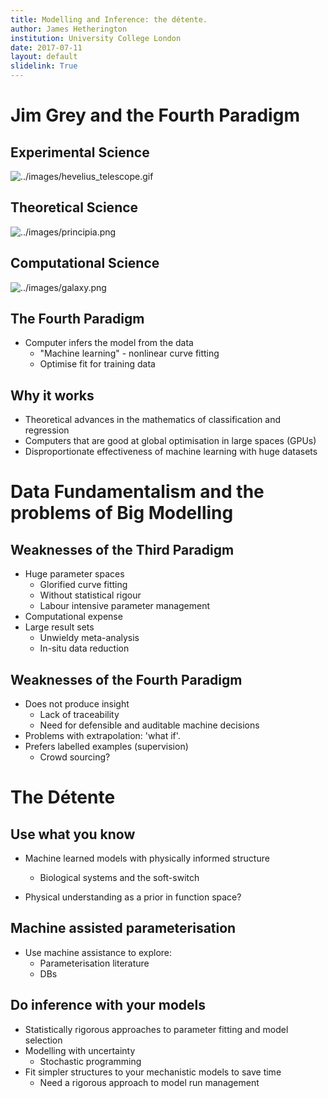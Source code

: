 ```yaml
---
title: Modelling and Inference: the détente.
author: James Hetherington
institution: University College London
date: 2017-07-11
layout: default
slidelink: True
---
```


Jim Grey and the Fourth Paradigm
===================

Experimental Science
----------

![../images/hevelius_telescope.gif](Caption)

Theoretical Science
--------------

![../images/principia.png](Caption)

Computational Science
-------------------

![../images/galaxy.png](Caption)

The Fourth Paradigm
-------------------

* Computer infers the model from the data
  * "Machine learning" - nonlinear curve fitting
  * Optimise fit for training data

Why it works
-----------------

* Theoretical advances in the mathematics of classification and regression
* Computers that are good at global optimisation in large spaces (GPUs)
* Disproportionate effectiveness of machine learning with huge datasets

Data Fundamentalism and the problems of Big Modelling
=====================================================

Weaknesses of the Third Paradigm
--------------------------------

* Huge parameter spaces
  * Glorified curve fitting
  * Without statistical rigour
  * Labour intensive parameter management
* Computational expense
* Large result sets
  * Unwieldy meta-analysis
  * In-situ data reduction

Weaknesses of the Fourth Paradigm
---------------------------------

* Does not produce insight
    * Lack of traceability
    * Need for defensible and auditable machine decisions
* Problems with extrapolation: 'what if'.
* Prefers labelled examples (supervision)
    * Crowd sourcing?

The Détente
===========

Use what you know
-----------------

* Machine learned models with physically informed structure
  * Biological systems and the soft-switch

* Physical understanding as a prior in function space?

Machine assisted parameterisation
---------------------------------

* Use machine assistance to explore:
  * Parameterisation literature
  * DBs

Do inference with your models
-----------------------------

* Statistically rigorous approaches to parameter fitting and model selection
* Modelling with uncertainty
  * Stochastic programming
* Fit simpler structures to your mechanistic models to save time
  * Need a rigorous approach to model run management
